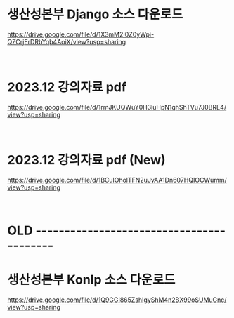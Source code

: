 # 생산성본부 Django 소스 다운로드

https://drive.google.com/file/d/1X3mM2I0Z0yWpi-QZCrjErDRbYqb4AoiX/view?usp=sharing
<br /><br /><br />

# 2023.12 강의자료 pdf

https://drive.google.com/file/d/1rmJKUQWuY0H3luHpN1qhShTVu7J0BRE4/view?usp=sharing
<br /><br /><br />

# 2023.12 강의자료 pdf (New)

https://drive.google.com/file/d/1BCulOholTFN2uJvAA1Dn607HQIOCWumm/view?usp=sharing
<br /><br /><br />


# OLD -----------------------------------------

# 생산성본부 Konlp 소스 다운로드

https://drive.google.com/file/d/1Q9GGI865ZshIgyShM4n2BX99oSUMuGnc/view?usp=sharing

